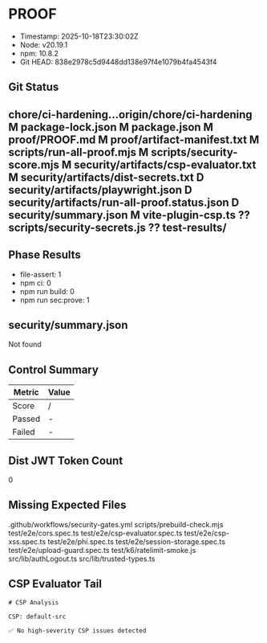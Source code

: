 # PROOF

- Timestamp: 2025-10-18T23:30:02Z
- Node: v20.19.1
- npm:  10.8.2
- Git HEAD: 838e2978c5d9448dd138e97f4e1079b4fa4543f4

## Git Status

## chore/ci-hardening...origin/chore/ci-hardening  M package-lock.json  M package.json  M proof/PROOF.md  M proof/artifact-manifest.txt  M scripts/run-all-proof.mjs  M scripts/security-score.mjs  M security/artifacts/csp-evaluator.txt  M security/artifacts/dist-secrets.txt  D security/artifacts/playwright.json  D security/artifacts/run-all-proof.status.json  D security/summary.json  M vite-plugin-csp.ts ?? scripts/security-secrets.js ?? test-results/

## Phase Results
- file-assert: 1
- npm ci: 0
- npm run build: 0
- npm run sec:prove: 1

## security/summary.json
Not found

## Control Summary
| Metric | Value |
| --- | --- |
| Score |  /  |
| Passed | - |
| Failed | - |

## Dist JWT Token Count
0

## Missing Expected Files
.github/workflows/security-gates.yml
scripts/prebuild-check.mjs
test/e2e/cors.spec.ts
test/e2e/csp-evaluator.spec.ts
test/e2e/csp-xss.spec.ts
test/e2e/phi.spec.ts
test/e2e/session-storage.spec.ts
test/e2e/upload-guard.spec.ts
test/k6/ratelimit-smoke.js
src/lib/authLogout.ts
src/lib/trusted-types.ts

## CSP Evaluator Tail
``` 
# CSP Analysis

CSP: default-src 

✅ No high-severity CSP issues detected
```
